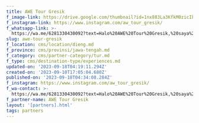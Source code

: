```yaml
---
title: AWE Tour Gresik
f_image-link: https://drive.google.com/thumbnail?id=1nx883La3KfkM0zicIkkzTYNouzMM4Vfh
f_instagram-link: https://www.instagram.com/aw_tour_gresik/
f_whatsapp-link: >-
  https://wa.me/6281330430092?text=Halo%20AWE%20Tour%20Gresik,%20saya%20dapat%20info%20dari%20@loocale.id%20dan%20punya%20pertanyaan
slug: awe-tour-gresik
f_location: cms/location/dieng.md
f_province: cms/provinsi/jawa-tengah.md
f_category: cms/partner-category/tur.md
f_type: cms/destination-type/experiences.md
updated-on: '2023-09-18T04:19:11.294Z'
created-on: '2023-09-10T17:05:04.680Z'
published-on: '2023-09-18T04:34:08.284Z'
f_instagram: https://www.instagram.com/aw_tour_gresik/
f_wa-contact: >-
  https://wa.me/6281330430092?text=Halo%20AWE%20Tour%20Gresik,%20saya%20dapat%20info%20dari%20@loocale.id%20dan%20punya%20pertanyaan
f_partner-name: AWE Tour Gresik
layout: '[partners].html'
tags: partners
---
```



